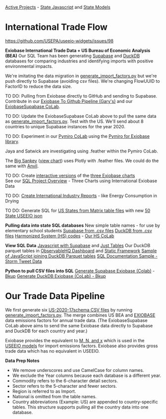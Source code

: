 [Active Projects](../../projects/) - [State Javascript](/useeio.js/footprint/) and [State Models](/io/about/)
<h1>International Trade Flow</h1>

https://github.com/USEPA/useeio-widgets/issues/98

<b>Exiobase International Trade Data + US Bureau of Economic Analysis (BEA)</b>
Our SQL Team has been generating <a href="/OpenFootprint/prep/sql/supabase/">Supabase</a> and <a href="/OpenFootprint/prep/sql/duckdb/">DuckDB</a> databases for comparing industries and identifying imports with positive environmental impacts.

We're imitating the data migration in [generate\_import\_factors.py](https://github.com/ModelEarth/USEEIO/tree/import_factors/import_factors_exio) but we're push directly to Supabase (avoiding csv files).  We're changing FlowUUID to FactorID to reduce the data size.

TO DO: Pulling from Exiobase directly to GitHub and sending to Supabase.  
Contribute in our [Exiobase To Github Pipeline (Gary's)](https://colab.research.google.com/drive/1BQZZ5EZTFr422_SUH7iAQ7uuwsM1KUYj#scrollTo=DXUJfJENmzxu) and our [ExiobaseSupabase CoLab](https://colab.research.google.com/drive/1LsEDmXrAAGs40OiAKWH48K63E_2bMGBb?usp=sharing).<!-- Himanshu, Sahil, Ben, Parth, Jack, Satwik, Indrasenareddy-->

TO DO: Update the ExiobaseSupabase CoLab above to pull the same data as <a href="https://github.com/ModelEarth/USEEIO/tree/import_factors/import_factors_exio">generate\_import\_factors.py</a>. Test with the US.  We'll send about 8 countries to unique Supabase instances for the year 2020. <!-- Yuhao, Ruolin, Nancy-->

TO DO: Experiment in our [Pymiro CoLab](https://colab.research.google.com/drive/1Q9_1AhdY8uPUfLVUN71X6mKbEy_kqPuQ?usp=sharing) using the [Pymiro for Exiobase library](https://pymrio.readthedocs.io/en/latest/).

Jaya and Satwick are investigating using .feather within the Pymiro CoLab.

The [Big Sankey](https://github.com/baptiste-an/Application-mapping-GHG) ([view chart](https://sankey.theshiftproject.org/)) uses Plotly with .feather files. We could do the same with [Anvil](https://anvil.works). 

<!--
In the CoLab, add the [Sector table output](https://github.com/ModelEarth/USEEIO/commit/c10d087d916477b3335127de560d4689fa5818ea) Ben created.
-->

TO DO: Create [interactive versions](/OpenFootprint/impacts/) of the [three Exiobase charts](https://exiobase.eu)  
See our [SQL Project Overview](/OpenFootprint/prep/) - Three Charts using International Exiobase Data


TO DO: <a href="/OpenFootprint/prep/">Create International Industry Reports</a> - like Energy Consumption in Drying

TO DO: Generate SQL for [US States from Matrix table files](/io/about/) with new [50 State USEEIO json](https://github.com/ModelEarth/OpenFootprint/tree/main/impacts/2020)


<!--<a href="#reports">Our Javascript USEEIO TO DOs</a>-->
<!--<a href="/io/charts/">Our React USEEIO widget TO DOs</a>-->

<b>Pulling data into state SQL databases</b>
New simple table names - for use by elementary school students
<a href="/OpenFootprint/prep/sql/supabase/">Supabase from .csv files</a>
<a href="/OpenFootprint/prep/sql/duckdb/">DuckDB from .csv files</a>
<a href="/requests/products/">Harmonized System (HS) codes</a> - <a href="https://colab.research.google.com/drive/1etpn1no8JgeUxwLr_5dBFEbt8sq5wd4v?usp=sharing">Our HS CoLab</a>

<b>View SQL Data</b>
[Javascript with Supabase](/OpenFootprint/impacts) and [Just Tables](/OpenFootprint/prep/sql/supabase/SupabaseWebpage.html)
Our DuckDB parquet tables in [ObservableHQ Dashboard](https://observablehq.com/d/2898d01446cefef1) and [Static Framework](/data-commons/dist/innovation/)
<a href="/OpenFootprint/impacts/">Sample of JavaScript joining DuckDB Parquet tables</a>
<a href="https://model.earth/storm/impact/process.html">SQL Documentation Sample - Storm Tweet Data</a>

<b>Python to pull CSV files into SQL</b>
<a href="https://colab.research.google.com/drive/1qWgO_UjeoYYB3ZSzT3QdXSfVZb7j09_S?usp=sharing">Generate Supabase Exiobase (Colab)</a> - <a href="https://github.com/ModelEarth/OpenFootprint/tree/main/impacts/exiobase/US-source">Bkup</a>
<a href="https://colab.research.google.com/drive/1Wm9Bvi9pC66xNtxKHfaJEeIYuXKpb1TA?usp=sharing">Generate DuckDB Exiobase (CoLab) - <a href="https://github.com/ModelEarth/OpenFootprint/tree/main/impacts/exiobase/US-source">Bkup</a>


# Our Trade Data Pipeline

We first generate six [US-2020-17schema CSV files](https://github.com/ModelEarth/OpenFootprint/tree/main/impacts/exiobase/US-source/2022) by running <a href="https://github.com/ModelEarth/USEEIO/tree/import_factors/import_factors_exio">generate\_import\_factors.py</a>. The merge combines US BEA and <a href="https://exiobase.eu">EXIOBASE</a> data emissions factors for annual trade data. (The ExiobaseSupabase CoLab above aims to send the same Exiobase data directly to Supabase and DuckDB for each country and year.)

Exiobase provides the equivalent to <a href="https://github.com/USEPA/useeior/blob/master/format_specs/Model.md">M, N, and x</a> which is used in the <a href="/io/about/">USEEIO models</a> for import emissions factors. Exiobase also provides gross trade data which has no equivalent in USEEIO.



**Data Prep Notes**
- We remove underscores and use CamelCase for column names.
- We exclude the Year columns because each database is a different year.
- Commodity refers to the 6-character detail sectors.
- Sector refers to the 5-character and fewer sectors.
- Region is referred to as Import.
- National is omitted from the table names.
- Country abbreviations (Example: US) are appended to country-specific tables.
This structure supports pulling all the country data into one database.